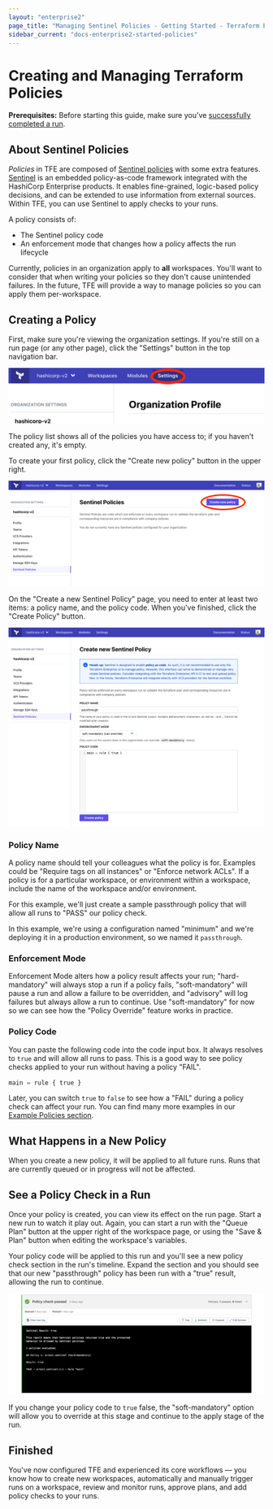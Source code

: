 ```yaml
---
layout: "enterprise2"
page_title: "Managing Sentinel Policies - Getting Started - Terraform Enterprise"
sidebar_current: "docs-enterprise2-started-policies"
---
```


# Creating and Managing Terraform Policies

**Prerequisites:** Before starting this guide, make sure you've [successfully completed a run](./runs.html).

## About Sentinel Policies

_Policies_ in TFE are composed of [Sentinel policies](/docs/enterprise/sentinel/index.html) with some extra features. [Sentinel](https://www.hashicorp.com/sentinel) is an embedded policy-as-code framework integrated with the HashiCorp Enterprise products. It enables fine-grained, logic-based policy decisions, and can be extended to use information from external sources. Within TFE, you can use Sentinel to apply checks to your runs.

A policy consists of:

- The Sentinel policy code
- An enforcement mode that changes how a policy affects the run lifecycle

Currently, policies in an organization apply to **all** workspaces. You'll want to consider that when writing your policies so they don't cause unintended failures. In the future, TFE will provide a way to manage policies so you can apply them per-workspace.

## Creating a Policy

First, make sure you're viewing the organization settings. If you're still on a run page (or any other page), click the "Settings" button in the top navigation bar.

![navigate](./images/policy-navigate.png)

The policy list shows all of the policies you have access to; if you haven't created any, it's empty.

To create your first policy, click the "Create new policy" button in the upper right.

![new button](./images/policy-new-button.png)

On the "Create a new Sentinel Policy" page, you need to enter at least two items: a policy name, and the policy code. When you've finished, click the "Create Policy" button.

![fields on new policy page](./images/policy-new-fields.png)

### Policy Name

A policy name should tell your colleagues what the policy is for. Examples could be "Require tags on all instances" or "Enforce network ACLs". If a policy is for a particular workspace, or environment within a workspace, include the name of the workspace and/or environment.

For this example, we'll just create a sample passthrough policy that will allow all runs to "PASS" our policy check. 

In this example, we're using a configuration named "minimum" and we're deploying it in a production environment, so we named it `passthrough`.

### Enforcement Mode

Enforcement Mode alters how a policy result affects your run; "hard-mandatory" will always stop a run if a policy fails, "soft-mandatory" will pause a run and allow a failure to be overridden, and "advisory" will log failures but always allow a run to continue. Use "soft-mandatory" for now so we can see how the "Policy Override" feature works in practice.

### Policy Code

You can paste the following code into the code input box. It always resolves to `true` and will allow all runs to pass. This is a good way to see policy checks applied to your run without having a policy "FAIL".

```python
main = rule { true }
```

Later, you can switch `true` to `false` to see how a "FAIL" during a policy check can affect your run. You can find many more examples in our [Example Policies section](/docs/enterprise/sentinel/examples.html).

## What Happens in a New Policy

When you create a new policy, it will be applied to all future runs. Runs that are currently queued or in progress will not be affected.

## See a Policy Check in a Run

Once your policy is created, you can view its effect on the run page. Start a new run to watch it play out. Again, you can start a run with the "Queue Plan" button at the upper right of the workspace page, or using the "Save & Plan" button when editing the workspace's variables.

Your policy code will be applied to this run and you'll see a new policy check section in the run's timeline. Expand the section and you should see that our new "passthrough" policy has been run with a "true" result, allowing the run to continue.

![navigate](./images/policy-run-section.png)

If you change your policy code to `true` false, the "soft-mandatory" option will allow you to override at this stage and continue to the apply stage of the run.

## Finished

You've now configured TFE and experienced its core workflows — you know how to create new workspaces, automatically and manually trigger runs on a workspace, review and monitor runs, approve plans, and add policy checks to your runs.
